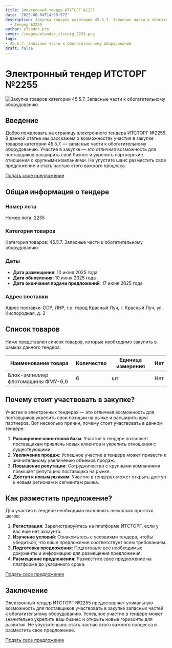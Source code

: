 ```yaml
---
title: Электронный тендер ИТСТОРГ №2255
date: '2025-06-04T14:39:57Z'
description: Закупка товаров категории 45.5.7. Запасные части к обогатительному оборудованию
  - Тендер №2255
author: eTender.pro
cover: /images/etender_itstorg_2255.png
tags:
- 45.5.7. Запасные части к обогатительному оборудованию
draft: false
---
```

# Электронный тендер ИТСТОРГ №2255

![Закупка товаров категории 45.5.7. Запасные части к обогатительному оборудованию](/images/etender_itstorg_2255.png)

## Введение

Добро пожаловать на страницу электронного тендера ИТСТОРГ №2255. В данной статье мы расскажем о возможностях участия в закупке товаров категории 45.5.7. — запасные части к обогатительному оборудованию. Участие в закупке — это отличная возможность для поставщиков расширить свой бизнес и укрепить партнерские отношения с крупными компаниями. Не упустите шанс разместить свое предложение и стать частью этого важного процесса.

[Подать свое предложение](https://itstorg.ru/tender-2255?utm_source=etender)

## Общая информация о тендере

### Номер лота

Номер лота: 2255

### Категория товаров

Категория товаров: 45.5.7. Запасные части к обогатительному оборудованию

### Даты

- **Дата размещения**: 10 июня 2025 года
- **Дата обновления**: 10 июня 2025 года
- **Дата окончания подачи предложений**: 17 июня 2025 года

### Адрес поставки

Адрес поставки: DDP, ЛНР, г.о. город Красный Луч, г. Красный Луч, ул. Кислородная, д. 2

## Список товаров

Ниже представлен список товаров, которые необходимо закупить в рамках данного тендера.

| Наименование товара | Количество | Единица измерения | Нет |
|----------------------|------------|-------------------|-----|
| Блок-эмпеллер флотомашины ФМУ-6,6 | 6 | шт | Нет |

## Почему стоит участвовать в закупке?

Участие в электронных тендерах — это отличная возможность для поставщиков укрепить свои позиции на рынке и расширить круг партнеров. Вот несколько причин, почему стоит участвовать в данном тендере:

1. **Расширение клиентской базы**: Участие в тендере позволяет поставщикам привлечь новых клиентов и укрепить отношения с существующими.
2. **Увеличение продаж**: Успешное участие в тендере может привести к значительному увеличению объемов продаж.
3. **Повышение репутации**: Сотрудничество с крупными компаниями повышает репутацию поставщика на рынке.
4. **Доступ к новым рынкам**: Участие в тендерах может открыть доступ к новым регионам и сегментам рынка.

## Как разместить предложение?

Для участия в тендере необходимо выполнить несколько простых шагов:

1. **Регистрация**: Зарегистрируйтесь на платформе ИТСТОРГ, если у вас еще нет аккаунта.
2. **Изучение условий**: Ознакомьтесь с условиями тендера, чтобы убедиться, что ваше предложение соответствует всем требованиям.
3. **Подготовка предложения**: Подготовьте все необходимые документы и информацию для размещения предложения.
4. **Размещение предложения**: Разместите свое предложение на платформе до указанного срока.

[Подать свое предложение](https://itstorg.ru/tender-2255?utm_source=etender)

## Заключение

Электронный тендер ИТСТОРГ №2255 предоставляет уникальную возможность для поставщиков участвовать в закупке запасных частей к обогатительному оборудованию. Успешное участие в тендере может значительно укрепить ваш бизнес и открыть новые горизонты для развития. Не упустите шанс стать частью этого важного процесса и разместить свое предложение.

[Подать свое предложение](https://itstorg.ru/tender-2255?utm_source=etender)